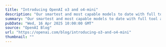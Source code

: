 ```yaml
---
title: "Introducing OpenAI o3 and o4-mini"
description: "Our smartest and most capable models to date with full tool access"
summary: "Our smartest and most capable models to date with full tool access"
pubDate: "Wed, 16 Apr 2025 10:00:00 GMT"
source: "OpenAI Blog"
url: "https://openai.com/blog/introducing-o3-and-o4-mini"
thumbnail: ""
---
```


